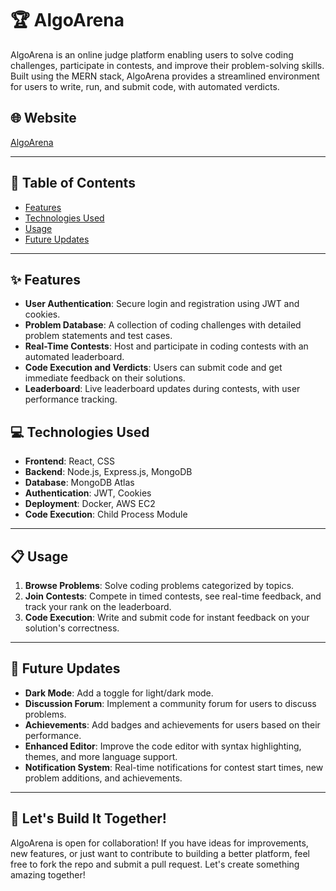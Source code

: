 # 🏆 AlgoArena

AlgoArena is an online judge platform enabling users to solve coding challenges, participate in contests, and improve their problem-solving skills. Built using the MERN stack, AlgoArena provides a streamlined environment for users to write, run, and submit code, with automated verdicts.

## 🌐 Website
[AlgoArena](https://www.algo-arena.tech) <!-- Replace with actual link if hosted -->

---

## 📌 Table of Contents
- [Features](#-features)
- [Technologies Used](#-technologies-used)
- [Usage](#-usage)
- [Future Updates](#-future-updates)

---

## ✨ Features
- **User Authentication**: Secure login and registration using JWT and cookies.
- **Problem Database**: A collection of coding challenges with detailed problem statements and test cases.
- **Real-Time Contests**: Host and participate in coding contests with an automated leaderboard.
- **Code Execution and Verdicts**: Users can submit code and get immediate feedback on their solutions.
- **Leaderboard**: Live leaderboard updates during contests, with user performance tracking.

## 💻 Technologies Used
- **Frontend**: React, CSS
- **Backend**: Node.js, Express.js, MongoDB
- **Database**: MongoDB Atlas
- **Authentication**: JWT, Cookies
- **Deployment**: Docker, AWS EC2
- **Code Execution**: Child Process Module

---

## 📋 Usage

1. **Browse Problems**: Solve coding problems categorized by topics.
2. **Join Contests**: Compete in timed contests, see real-time feedback, and track your rank on the leaderboard.
3. **Code Execution**: Write and submit code for instant feedback on your solution's correctness.

---

## 🔮 Future Updates
- **Dark Mode**: Add a toggle for light/dark mode.
- **Discussion Forum**: Implement a community forum for users to discuss problems.
- **Achievements**: Add badges and achievements for users based on their performance.
- **Enhanced Editor**: Improve the code editor with syntax highlighting, themes, and more language support.
- **Notification System**: Real-time notifications for contest start times, new problem additions, and achievements.

---


## 🚀 Let's Build It Together!

AlgoArena is open for collaboration! If you have ideas for improvements, new features, or just want to contribute to building a better platform, feel free to fork the repo and submit a pull request. Let's create something amazing together!
